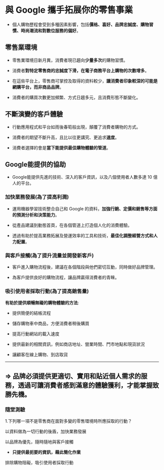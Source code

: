 # 與 Google 攜手拓展你的零售事業

* 個人購物歷程會受到多種因素影響，包括**價格、喜好、品牌忠誠度、購物習慣、時尚潮流和對數位服務的偏好**。

## 零售業環境

* 零售業環境日新月異，消費者現已趨向**少量多次**的購物習慣。

* 消費者**對特定零售商的忠誠度下滑，在電子商務平台上購物的次數增多**。

* 在這些平台上，零售商可掌控及取得的資料較少，**讓消費者印象較深的可能是網購平台，而非商品品牌**。

* 消費者的購買次數更加頻繁、方式日趨多元，且消費形態不斷變化。

## 不斷演變的客戶體驗

* 行動應用程式和平台如雨後春筍般出現，顛覆了消費者購物的方式。

* 消費者的期望不斷升高，且比以往更講究、更追求**速度**。

* 消費者選擇的會是**當下能提供最佳購物體驗的管道**。

## Google能提供的協助

* Google能提供先進的技術、深入的客戶資訊，以及八個使用者人數多達 10 億人的平台。

### 加快業務發展(為了提高利潤)

* 運用機器學習技術整合自己和 Google 的資料，**加強行銷、定價和銷售等方面的預測分析和決策能力**。

* 從產品建議到動態首頁，在各個管道上打造個人化的消費體驗。

* 透過有助於提高業務拓展及營運效率的工具和技術，**最佳化調整經營方式和人力配置**。

### 與客戶接觸(為了提升流量並開發新客戶)

* 客戶進入購物流程後，建議在各個階段與他們密切互動，同時做好品牌管理。

* 為客戶提供良好的購物流程，讓品牌贏得消費者的青睞。

### 吸引使用者採取行動(為了提高銷售量)

**有助於提供順暢無礙的購物體驗的方法**:

* 提供簡便的結帳流程

* 儲存購物車中商品，方便消費者稍後購買

* 提高行動網站的載入速度

* 提供最新的相關資訊，例如商店地址、營業時間、門市地點和現貨狀況

* 讓顧客在線上購物、到店取貨

---------------------------------------------------------------------------------------------------------------------------------

## => 品牌必須提供更適切、實用和貼近個人需求的服務，透過可讓消費者感到滿意的體驗獲利，才能掌握致勝先機。

### 隨堂測驗

1.下列哪一項不是零售商在面對多變的零售環境時所應採取的行動？

以資料做為一切行動的後盾，加快業務發展

以品牌為優先，隨時隨地與客戶接觸

* **只提供最扼要的資訊，藉此簡化作業**

排除購物阻礙，吸引使用者採取行動

